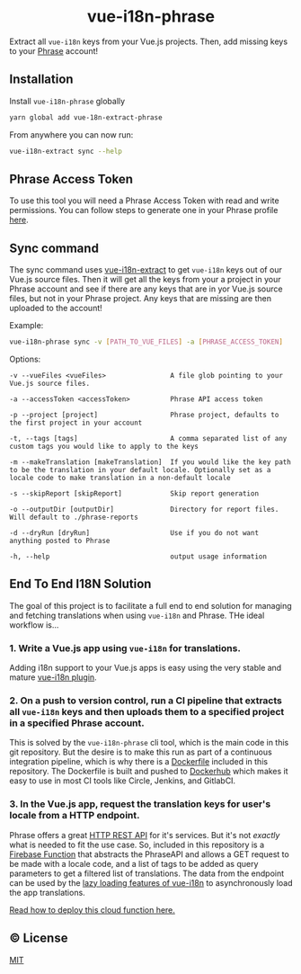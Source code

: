 <h1 align="center">vue-i18n-phrase</h1>

Extract all `vue-i18n` keys from your Vue.js projects. Then, add missing keys to your [Phrase](https://phraseapp.com/) account!


## Installation
Install `vue-i18n-phrase` globally
```sh
yarn global add vue-18n-extract-phrase
```

From anywhere you can now run:
```sh
vue-i18n-extract sync --help
```

## Phrase Access Token

To use this tool you will need a Phrase Access Token with read and write permissions. You can follow steps to generate one in your Phrase profile [here](https://phraseapp.com/settings/oauth_access_tokens).

## Sync command

The sync command uses [vue-i18n-extract](https://github.com/pixari/vue-i18n-extract) to get `vue-i18n` keys out of our Vue.js source files. Then it will get all the keys from your a project in your Phrase account and see if there are any keys that are in yor Vue.js source files, but not in your Phrase project. Any keys that are missing are then uploaded to the account!

Example:
```sh
vue-i18n-phrase sync -v [PATH_TO_VUE_FILES] -a [PHRASE_ACCESS_TOKEN]
```

Options:
```
-v --vueFiles <vueFiles>                A file glob pointing to your Vue.js source files.

-a --accessToken <accessToken>          Phrase API access token

-p --project [project]                  Phrase project, defaults to the first project in your account

-t, --tags [tags]                       A comma separated list of any custom tags you would like to apply to the keys

-m --makeTranslation [makeTranslation]  If you would like the key path to be the translation in your default locale. Optionally set as a locale code to make translation in a non-default locale

-s --skipReport [skipReport]            Skip report generation

-o --outputDir [outputDir]              Directory for report files. Will default to ./phrase-reports

-d --dryRun [dryRun]                    Use if you do not want anything posted to Phrase

-h, --help                              output usage information
```

## End To End I18N Solution
The goal of this project is to facilitate a full end to end solution for managing and fetching translations when using `vue-i18n` and Phrase. THe ideal workflow is...

### 1. Write a Vue.js app using `vue-i18n` for translations.
Adding i18n support to your Vue.js apps is easy using the very stable and mature [vue-i18n plugin](https://github.com/kazupon/vue-i18n).

### 2. On a push to version control, run a CI pipeline that extracts all `vue-i18n` keys and then uploads them to a specified project in a specified Phrase account.
This is solved by the `vue-i18n-phrase` cli tool, which is the main code in this git repository. But the desire is to make this run as part of a continuous integration pipeline, which is why there is a [Dockerfile](./Dockerfile) included in this repository. The Dockerfile is built and pushed to [Dockerhub](https://cloud.docker.com/repository/docker/spittal/vue-i18n-phrase/general) which makes it easy to use in most CI tools like Circle, Jenkins, and GitlabCI.

### 3. In the Vue.js app, request the translation keys for user's locale from a HTTP endpoint.
Phrase offers a great [HTTP REST API](https://developers.phraseapp.com/api/) for it's services. But it's not _exactly_ what is needed to fit the use case. So, included in this repository is a [Firebase Function](https://firebase.google.com/docs/functions/) that abstracts the PhraseAPI and allows a GET request to be made with a locale code, and a list of tags to be added as query parameters to get a filtered list of translations. The data from the endpoint can be used by the [lazy loading features of vue-i18n](https://kazupon.github.io/vue-i18n/guide/lazy-loading.html) to asynchronously load the app translations.

[Read how to deploy this cloud function here.](./firebase)

## :copyright: License

[MIT](http://opensource.org/licenses/MIT)
